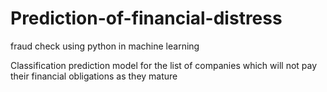 # Prediction-of-financial-distress
fraud check using python in machine learning

Classification prediction model for the list of companies which will not pay their financial obligations as they mature 
